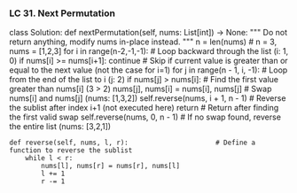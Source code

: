 ### LC 31. Next Permutation
class Solution:
    def nextPermutation(self, nums: List[int]) -> None:
        """
        Do not return anything, modify nums in-place instead.
        """
        n = len(nums)                                   # n = 3, nums = [1,2,3]
        for i in range(n-2,-1,-1):                      # Loop backward through the list (i: 1, 0)
            if nums[i] >= nums[i+1]: continue           # Skip if current value is greater than or equal to the next value (not the case for i=1)
            for j in range(n - 1, i, -1):               # Loop from the end of the list to i (j: 2)
                if nums[j] > nums[i]:                   # Find the first value greater than nums[i] (3 > 2)
                    nums[j], nums[i] = nums[i], nums[j] # Swap nums[i] and nums[j] (nums: [1,3,2])
                    self.reverse(nums, i + 1, n - 1)    # Reverse the sublist after index i+1 (not executed here)
                    return                              # Return after finding the first valid swap
        self.reverse(nums, 0, n - 1)                    # If no swap found, reverse the entire list (nums: [3,2,1])
    
    def reverse(self, nums, l, r):                      # Define a function to reverse the sublist
        while l < r:
            nums[l], nums[r] = nums[r], nums[l]
            l += 1
            r -= 1